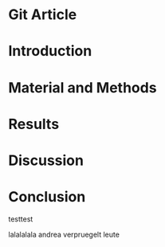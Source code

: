 # Git Article

# Introduction

# Material and Methods

# Results

# Discussion

# Conclusion


testtest

lalalalala andrea verpruegelt leute



